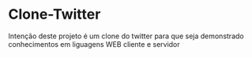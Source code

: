# Clone-Twitter
Intenção deste projeto é um clone do twitter para que seja demonstrado conhecimentos em liguagens WEB cliente e servidor
